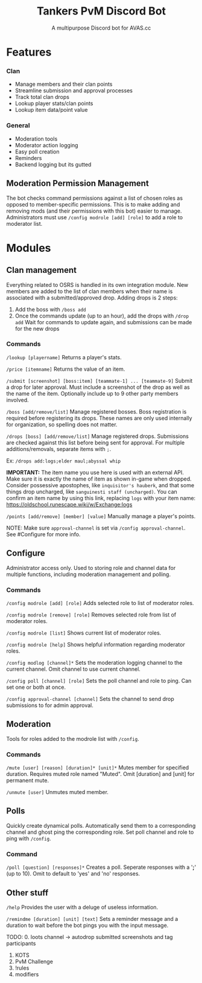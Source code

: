 <h1 align="center">Tankers PvM Discord Bot</h1>
<p align="center"> A multipurpose Discord bot for AVAS.cc</p>

# Features
### Clan
- Manage members and their clan points
- Streamline submission and approval processes
- Track total clan drops
- Lookup player stats/clan points
- Lookup item data/point value

### General
- Moderation tools
- Moderator action logging
- Easy poll creation
- Reminders
- Backend logging but its gutted


## Moderation Permission Management
The bot checks command permissions against a list of chosen roles as opposed to member-specific permissions. This is to make adding and removing mods (and their permissions with this bot) easier to manage. Administrators must use `/config modrole [add] [role]` to add a role to moderator list.

# Modules
## Clan management
Everything related to OSRS is handled in its own integration module. New members are added to the list of clan members when their name is associated with a submitted/approved drop. Adding drops is 2 steps:
1. Add the boss with `/boss add`
2. Once the commands update (up to an hour), add the drops with `/drop add`
Wait for commands to update again, and submissions can be made for the new drops

### Commands
`/lookup [playername]`
Returns a player's stats.

`/price [itemname]`
Returns the value of an item.

`/submit [screenshot] [boss:item] [teammate-1] ... [teammate-9]`
Submit a drop for later approval. Must include a screenshot of the drop as well as the name of the item. Optionally include up to 9 other party members involved.

`/boss [add/remove/list]`
Manage registered bosses. Boss registration is required before registering its drops. These names are only used internally for organization, so spelling does not matter.

`/drops [boss] [add/remove/list]`
Manage registered drops. Submissions are checked against this list before being sent for approval. For multiple additions/removals, separate items with `;`.

Ex: `/drops add:logs;elder maul;abyssal whip`

**IMPORTANT:** The item name you use here is used with an external API. Make sure it is exactly the name of item as shown in-game when dropped. Consider possessive apostophes, like `inquisitor's hauberk`, and that some things drop uncharged, like `sanguinesti staff (uncharged)`. You can confirm an item name by using this link, replacing `logs` with your item name:
https://oldschool.runescape.wiki/w/Exchange:logs

`/points [add/remove] [member] [value]`
Manually manage a player's points.

NOTE: Make sure `approval-channel` is set via `/config approval-channel`. See #Configure for more info.

## Configure
Administrator access only. Used to storing role and channel data for multiple functions, including moderation management and polling.

### Commands
`/config modrole [add] [role]`
Adds selected role to list of moderator roles.

`/config modrole [remove] [role]`
Removes selected role from list of moderator roles.

`/config modrole [list]`
Shows current list of moderator roles.

`/config modrole [help]`
Shows helpful information regarding moderator roles.

`/config modlog [channel]*`
Sets the moderation logging channel to the current channel. Omit channel to use current channel.

`/config poll [channel] [role]`
Sets the poll channel and role to ping. Can set one or both at once.

`/config approval-channel [channel]`
Sets the channel to send drop submissions to for admin approval.

## Moderation
Tools for roles added to the modrole list with `/config`.

### Commands
`/mute [user] [reason] [duration]* [unit]*`
Mutes member for specified duration. Requires muted role named "Muted". Omit [duration] and [unit] for permanent mute.

`/unmute [user]`
Unmutes muted member.

## Polls
Quickly create dynamical polls. Automatically send them to a corresponding channel and ghost ping the corresponding role. Set poll channel and role to ping with `/config`.

### Command
`/poll [question] [responses]*`
Creates a poll. Seperate responses with a '**;**' (up to 10). Omit to default to 'yes' and 'no' responses.


## Other stuff
`/help`
Provides the user with a deluge of useless information.

`/remindme [duration] [unit] [text]`
Sets a reminder message and a duration to wait before the bot pings you with the input message.

TODO:
0. loots channel -> autodrop submitted screenshots and tag participants
1. KOTS
2. PvM Challenge
3. !rules
4. modifiers